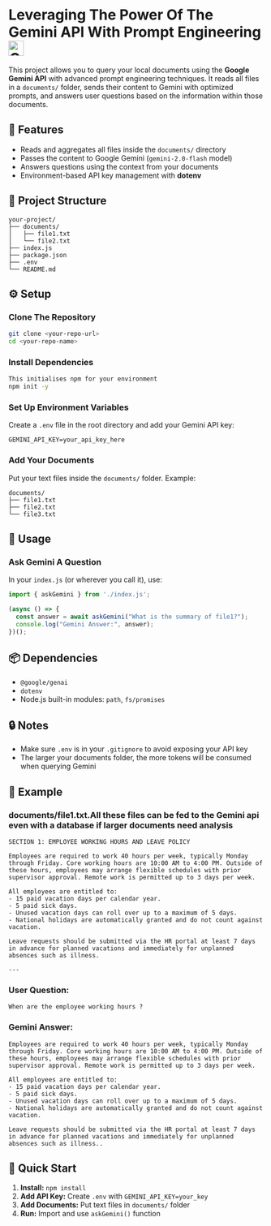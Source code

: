 # Leveraging The Power Of The Gemini API With Prompt Engineering <img src="https://ai.google.dev/static/site-assets/images/share.png" alt="Google Gemini Logo" width="30" height="30">

This project allows you to query your local documents using the **Google Gemini API** with advanced prompt engineering techniques. It reads all files in a `documents/` folder, sends their content to Gemini with optimized prompts, and answers user questions based on the information within those documents.

## 🚀 Features

* Reads and aggregates all files inside the `documents/` directory
* Passes the content to Google Gemini (`gemini-2.0-flash` model)
* Answers questions using the context from your documents
* Environment-based API key management with **dotenv**

## 📂 Project Structure

```
your-project/
├── documents/
│   ├── file1.txt
│   └── file2.txt
├── index.js
├── package.json
├── .env
└── README.md
```

## ⚙️ Setup

### Clone The Repository

```bash
git clone <your-repo-url>
cd <your-repo-name>
```

### Install Dependencies

```bash
This initialises npm for your environment
npm init -y
```

### Set Up Environment Variables

Create a `.env` file in the root directory and add your Gemini API key:

```env
GEMINI_API_KEY=your_api_key_here
```

### Add Your Documents

Put your text files inside the `documents/` folder. Example:

```
documents/
├── file1.txt
├── file2.txt
└── file3.txt
```

## 📝 Usage

### Ask Gemini A Question

In your `index.js` (or wherever you call it), use:

```javascript
import { askGemini } from './index.js';

(async () => {
  const answer = await askGemini("What is the summary of file1?");
  console.log("Gemini Answer:", answer);
})();
```

## 📦 Dependencies

* `@google/genai`
* `dotenv`
* Node.js built-in modules: `path`, `fs/promises`

## 🔒 Notes

* Make sure `.env` is in your `.gitignore` to avoid exposing your API key
* The larger your documents folder, the more tokens will be consumed when querying Gemini

## 📌 Example

### documents/file1.txt.All these files can be fed to the Gemini api even with a database if larger documents need analysis
```
SECTION 1: EMPLOYEE WORKING HOURS AND LEAVE POLICY

Employees are required to work 40 hours per week, typically Monday through Friday. Core working hours are 10:00 AM to 4:00 PM. Outside of these hours, employees may arrange flexible schedules with prior supervisor approval. Remote work is permitted up to 3 days per week.

All employees are entitled to:
- 15 paid vacation days per calendar year.
- 5 paid sick days.
- Unused vacation days can roll over up to a maximum of 5 days.
- National holidays are automatically granted and do not count against vacation.

Leave requests should be submitted via the HR portal at least 7 days in advance for planned vacations and immediately for unplanned absences such as illness.

---

```

### User Question:
```
When are the employee working hours ?
```

### Gemini Answer:
```
Employees are required to work 40 hours per week, typically Monday through Friday. Core working hours are 10:00 AM to 4:00 PM. Outside of these hours, employees may arrange flexible schedules with prior supervisor approval. Remote work is permitted up to 3 days per week.

All employees are entitled to:
- 15 paid vacation days per calendar year.
- 5 paid sick days.
- Unused vacation days can roll over up to a maximum of 5 days.
- National holidays are automatically granted and do not count against vacation.

Leave requests should be submitted via the HR portal at least 7 days in advance for planned vacations and immediately for unplanned absences such as illness..
```

## 🚀 Quick Start

1. **Install:** `npm install`
2. **Add API Key:** Create `.env` with `GEMINI_API_KEY=your_key`
3. **Add Documents:** Put text files in `documents/` folder
4. **Run:** Import and use `askGemini()` function

